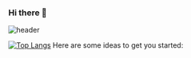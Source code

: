 ### Hi there 👋
![header](https://capsule-render.vercel.app/api?type=shark&color=auto&height=300&section=header&text=혜지니%20공부&fontSize=90)

[![Top Langs](https://github-readme-stats.vercel.app/api/top-langs/?username=Hyejinee9)](https://github.com/Hyejinee9/github-readme-stats)
Here are some ideas to get you started:

